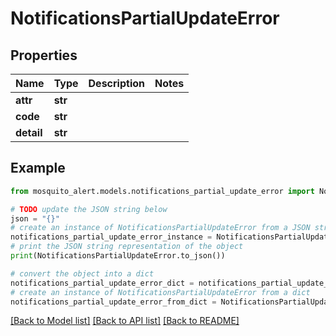 # NotificationsPartialUpdateError


## Properties

Name | Type | Description | Notes
------------ | ------------- | ------------- | -------------
**attr** | **str** |  | 
**code** | **str** |  | 
**detail** | **str** |  | 

## Example

```python
from mosquito_alert.models.notifications_partial_update_error import NotificationsPartialUpdateError

# TODO update the JSON string below
json = "{}"
# create an instance of NotificationsPartialUpdateError from a JSON string
notifications_partial_update_error_instance = NotificationsPartialUpdateError.from_json(json)
# print the JSON string representation of the object
print(NotificationsPartialUpdateError.to_json())

# convert the object into a dict
notifications_partial_update_error_dict = notifications_partial_update_error_instance.to_dict()
# create an instance of NotificationsPartialUpdateError from a dict
notifications_partial_update_error_from_dict = NotificationsPartialUpdateError.from_dict(notifications_partial_update_error_dict)
```
[[Back to Model list]](../README.md#documentation-for-models) [[Back to API list]](../README.md#documentation-for-api-endpoints) [[Back to README]](../README.md)


